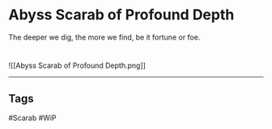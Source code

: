 # Abyss Scarab of Profound Depth
The deeper we dig, the more we find, be it fortune or foe.

#
![[Abyss Scarab of Profound Depth.png]]

---
## Tags
#Scarab
#WiP 